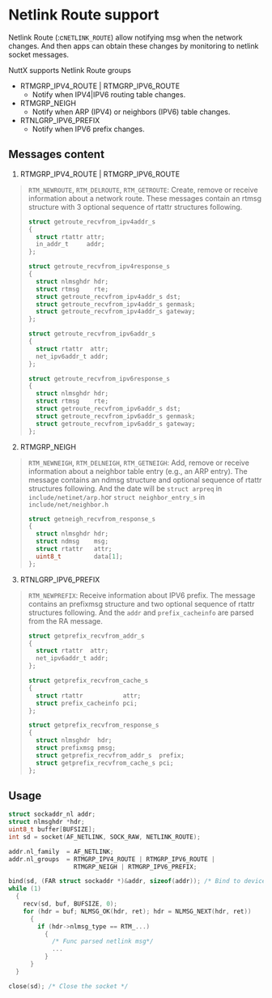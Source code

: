 # Netlink Route support

Netlink Route (:c`NETLINK_ROUTE`) allow notifying msg when the network
changes. And then apps can obtain these changes by monitoring to netlink
socket messages.

NuttX supports Netlink Route groups

  - RTMGRP\_IPV4\_ROUTE | RTMGRP\_IPV6\_ROUTE
      - Notify when IPV4|IPV6 routing table changes.
  - RTMGRP\_NEIGH
      - Notify when ARP (IPV4) or neighbors (IPV6) table changes.
  - RTNLGRP\_IPV6\_PREFIX
      - Notify when IPV6 prefix changes.

## Messages content

1.  RTMGRP\_IPV4\_ROUTE | RTMGRP\_IPV6\_ROUTE

> `RTM_NEWROUTE`, `RTM_DELROUTE`, `RTM_GETROUTE`: Create, remove or
> receive information about a network route. These messages contain an
> rtmsg structure with 3 optional sequence of rtattr structures
> following.
> 
> ``` c
> struct getroute_recvfrom_ipv4addr_s
> {
>   struct rtattr attr;
>   in_addr_t     addr;
> };
> 
> struct getroute_recvfrom_ipv4response_s
> {
>   struct nlmsghdr hdr;
>   struct rtmsg    rte;
>   struct getroute_recvfrom_ipv4addr_s dst;
>   struct getroute_recvfrom_ipv4addr_s genmask;
>   struct getroute_recvfrom_ipv4addr_s gateway;
> };
> 
> struct getroute_recvfrom_ipv6addr_s
> {
>   struct rtattr  attr;
>   net_ipv6addr_t addr;
> };
> 
> struct getroute_recvfrom_ipv6response_s
> {
>   struct nlmsghdr hdr;
>   struct rtmsg    rte;
>   struct getroute_recvfrom_ipv6addr_s dst;
>   struct getroute_recvfrom_ipv6addr_s genmask;
>   struct getroute_recvfrom_ipv6addr_s gateway;
> };
> ```

2.  RTMGRP\_NEIGH

> `RTM_NEWNEIGH`, `RTM_DELNEIGH`, `RTM_GETNEIGH`: Add, remove or receive
> information about a neighbor table entry (e.g., an ARP entry). The
> message contains an ndmsg structure and optional sequence of rtattr
> structures following. And the date will be `struct arpreq` in
> `include/netinet/arp.h`or `struct neighbor_entry_s` in
> `include/net/neighbor.h`
> 
> ``` c
> struct getneigh_recvfrom_response_s
> {
>   struct nlmsghdr hdr;
>   struct ndmsg    msg;
>   struct rtattr   attr;
>   uint8_t         data[1];
> };
> ```

3.  RTNLGRP\_IPV6\_PREFIX

> `RTM_NEWPREFIX`: Receive information about IPV6 prefix. The message
> contains an prefixmsg structure and two optional sequence of rtattr
> structures following. And the `addr` and `prefix_cacheinfo` are parsed
> from the RA message.
> 
> ``` c
> struct getprefix_recvfrom_addr_s
> {
>   struct rtattr  attr;
>   net_ipv6addr_t addr;
> };
> 
> struct getprefix_recvfrom_cache_s
> {
>   struct rtattr           attr;
>   struct prefix_cacheinfo pci;
> };
> 
> struct getprefix_recvfrom_response_s
> {
>   struct nlmsghdr  hdr;
>   struct prefixmsg pmsg;
>   struct getprefix_recvfrom_addr_s  prefix;
>   struct getprefix_recvfrom_cache_s pci;
> };
> ```

## Usage

``` c
struct sockaddr_nl addr;
struct nlmsghdr *hdr;
uint8_t buffer[BUFSIZE];
int sd = socket(AF_NETLINK, SOCK_RAW, NETLINK_ROUTE); 

addr.nl_family  = AF_NETLINK;
addr.nl_groups  = RTMGRP_IPV4_ROUTE | RTMGRP_IPV6_ROUTE |
                  RTMGRP_NEIGH | RTMGRP_IPV6_PREFIX;

bind(sd, (FAR struct sockaddr *)&addr, sizeof(addr)); /* Bind to device */
while (1)
  {
    recv(sd, buf, BUFSIZE, 0);
    for (hdr = buf; NLMSG_OK(hdr, ret); hdr = NLMSG_NEXT(hdr, ret))
      {
        if (hdr->nlmsg_type == RTM_...)
          {
            /* Func parsed netlink msg*/
            ...
          }
      }
  }

close(sd); /* Close the socket */
```
